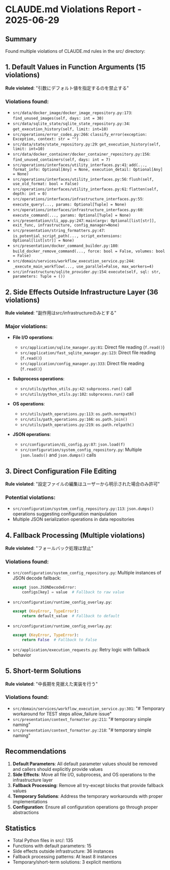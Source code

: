 # CLAUDE.md Violations Report - 2025-06-29

## Summary
Found multiple violations of CLAUDE.md rules in the src/ directory:

## 1. Default Values in Function Arguments (15 violations)
**Rule violated**: "引数にデフォルト値を指定するのを禁止する"

### Violations found:
- `src/data/docker_image/docker_image_repository.py:173`: `find_unused_images(self, days: int = 30)`
- `src/data/sqlite_state/sqlite_state_repository.py:34`: `get_execution_history(self, limit: int=10)`
- `src/operations/error_codes.py:266`: `classify_error(exception: Exception, context: str = "")`
- `src/data/state/state_repository.py:29`: `get_execution_history(self, limit: int=10)`
- `src/data/docker_container/docker_container_repository.py:156`: `find_unused_containers(self, days: int = 7)`
- `src/operations/interfaces/utility_interfaces.py:41`: `add(..., format_info: Optional[Any] = None, execution_detail: Optional[Any] = None)`
- `src/operations/interfaces/utility_interfaces.py:56`: `flush(self, use_old_format: bool = False)`
- `src/operations/interfaces/utility_interfaces.py:61`: `flatten(self, depth: int = 0)`
- `src/operations/interfaces/infrastructure_interfaces.py:55`: `execute_query(..., params: Optional[Tuple] = None)`
- `src/operations/interfaces/infrastructure_interfaces.py:60`: `execute_command(..., params: Optional[Tuple] = None)`
- `src/presentation/cli_app.py:247`: `main(argv: Optional[list[str]], exit_func, infrastructure, config_manager=None)`
- `src/presentation/string_formatters.py:47`: `is_potential_script_path(..., script_extensions: Optional[list[str]] = None)`
- `src/presentation/docker_command_builder.py:180`: `build_docker_remove_command(..., force: bool = False, volumes: bool = False)`
- `src/domain/services/workflow_execution_service.py:244`: `_execute_main_workflow(..., use_parallel=False, max_workers=4)`
- `src/infrastructure/sqlite_provider.py:154`: `execute(self, sql: str, parameters: Tuple = ())`

## 2. Side Effects Outside Infrastructure Layer (36 violations)
**Rule violated**: "副作用はsrc/infrastructureのみとする"

### Major violations:
- **File I/O operations**:
  - `src/application/sqlite_manager.py:81`: Direct file reading (`f.read()`)
  - `src/application/fast_sqlite_manager.py:123`: Direct file reading (`f.read()`)
  - `src/application/config_manager.py:333`: Direct file reading (`f.read()`)

- **Subprocess operations**:
  - `src/utils/python_utils.py:42`: `subprocess.run()` call
  - `src/utils/python_utils.py:102`: `subprocess.run()` call

- **OS operations**:
  - `src/utils/path_operations.py:113`: `os.path.normpath()`
  - `src/utils/path_operations.py:166`: `os.path.join()`
  - `src/utils/path_operations.py:219`: `os.path.relpath()`

- **JSON operations**:
  - `src/configuration/di_config.py:87`: `json.load(f)`
  - `src/configuration/system_config_repository.py`: Multiple `json.loads()` and `json.dumps()` calls

## 3. Direct Configuration File Editing
**Rule violated**: "設定ファイルの編集はユーザーから明示された場合のみ許可"

### Potential violations:
- `src/configuration/system_config_repository.py:113`: `json.dumps()` operations suggesting configuration manipulation
- Multiple JSON serialization operations in data repositories

## 4. Fallback Processing (Multiple violations)
**Rule violated**: "フォールバック処理は禁止"

### Violations found:
- `src/configuration/system_config_repository.py`: Multiple instances of JSON decode fallback:
  ```python
  except json.JSONDecodeError:
      configs[key] = value  # Fallback to raw value
  ```

- `src/configuration/runtime_config_overlay.py`: 
  ```python
  except (KeyError, TypeError):
      return default_value  # Fallback to default
  ```

- `src/configuration/runtime_config_overlay.py`:
  ```python
  except (KeyError, TypeError):
      return False  # Fallback to False
  ```

- `src/application/execution_requests.py`: Retry logic with fallback behavior

## 5. Short-term Solutions
**Rule violated**: "中長期を見据えた実装を行う"

### Violations found:
- `src/domain/services/workflow_execution_service.py:301`: "# Temporary workaround for TEST steps allow_failure issue"
- `src/presentation/context_formatter.py:211`: "# temporary simple naming"
- `src/presentation/context_formatter.py:218`: "# temporary simple naming"

## Recommendations

1. **Default Parameters**: All default parameter values should be removed and callers should explicitly provide values
2. **Side Effects**: Move all file I/O, subprocess, and OS operations to the infrastructure layer
3. **Fallback Processing**: Remove all try-except blocks that provide fallback values
4. **Temporary Solutions**: Address the temporary workarounds with proper implementations
5. **Configuration**: Ensure all configuration operations go through proper abstractions

## Statistics
- Total Python files in src/: 135
- Functions with default parameters: 15
- Side effects outside infrastructure: 36 instances
- Fallback processing patterns: At least 8 instances
- Temporary/short-term solutions: 3 explicit mentions